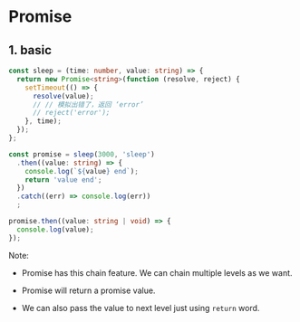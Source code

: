 # Promise

## 1. basic

```ts
const sleep = (time: number, value: string) => {
  return new Promise<string>(function (resolve, reject) {
    setTimeout(() => {
      resolve(value);
      // // 模拟出错了，返回 ‘error’
      // reject('error');
    }, time);
  });
};

const promise = sleep(3000, 'sleep')
  .then((value: string) => {
    console.log(`${value} end`);
    return 'value end';
  })
  .catch((err) => console.log(err))
  ;

promise.then((value: string | void) => {
  console.log(value);
});

```

Note:

- Promise has this chain feature. We can chain multiple levels as we want.

- Promise will return a promise value.

- We can also pass the value to next level just using `return` word.